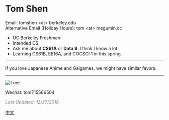 # Tom Shen
Email: tomshen \<at\> berkeley.edu <br/>
Alternative Email (Holiday Hours): tom \<at\> megumin.cc
 

- UC Berkeley Freshman
- Intended CS
- Ask me about **CS61A** or **Data 8**. I think I know a lot. 
- Learning CS61B, EE16A, and COGSCI 1 in this spring.

----

If you love Japanese Anime and Galgames, we might have similar favors.

----
![Tree](https://i.imgur.com/aR5ZY5vl.jpg)

Wechat: tom715566504

<i><font color='grey'>Last Updated: 12/27/2018</font></i>

<a href='https://tomshen.io/cn' target='blank'>中文</a>